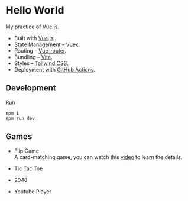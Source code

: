 # Hello World
My practice of Vue.js.
- Built with [Vue.js](https://v3.vuejs.org/).
- State Management – [Vuex](https://next.vuex.vuejs.org/).
- Routing – [Vue-router](https://next.router.vuejs.org/).
- Bundling – [Vite](https://vitejs.dev/).
- Styles – [Tailwind CSS](https://tailwindcss.com/).
- Deployment with [GitHub Actions](https://docs.github.com/en/actions).

## Development
Run
```shell
npm i
npm run dev
```

## Games
- Flip Game  
A card-matching game, you can watch this [video](https://www.youtube.com/watch?v=WQa9-4K3me4) to learn the details.

- Tic Tac Toe

- 2048

- Youtube Player
